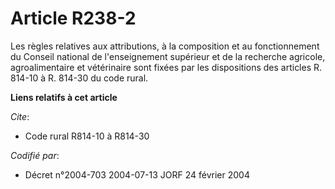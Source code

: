 # Article R238-2

Les règles relatives aux attributions, à la composition et au fonctionnement du Conseil national de l'enseignement supérieur
et de la recherche agricole, agroalimentaire et vétérinaire sont fixées par les dispositions des articles R. 814-10 à R.
814-30 du code rural.

**Liens relatifs à cet article**

_Cite_:

  - Code rural R814-10 à R814-30

_Codifié par_:

  - Décret n°2004-703 2004-07-13 JORF 24 février 2004
